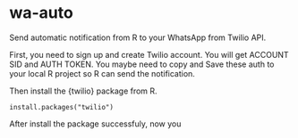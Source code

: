 # wa-auto

Send automatic notification from R to your WhatsApp from Twilio API.

First, you need to sign up and create Twilio account. You will get ACCOUNT SID and AUTH TOKEN. You maybe need to copy and Save these auth to your local R project so R can send the notification.  

Then install the {twilio} package from R.

```
install.packages("twilio")
```

After install the package successfuly, now you 
